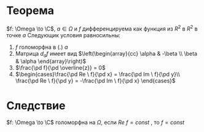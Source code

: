 # Теорема
$f: \Omega \to \C$, $a \in \Omega$  и $f$ дифференцируема как функция из $R^2$  в $R^2$ в точке $a$ 
Следующик условия равносильны:
1. $f$ голоморфна в (.) $a$
2. Матрица $d_af$ имеет вид $\left(\begin{array}{cc} \alpha & -\beta \\ \beta & \alpha \end{array}\right)$
3. $\frac{\pd f}{\pd \overline{z}} = 0$ 
4. $\begin{cases}\frac{\pd Re \ f}{\pd x} = \frac{\pd Im \ f}{\pd y}\\ \frac{\pd Re \ f}{\pd y} = -\frac{\pd Im \ f}{\pd x} \end{cases}$ 
# Следствие
$f: \Omega \to \C$ голоморфна на $\Omega$, если $Re \ f = const$  , то $f = const$ 